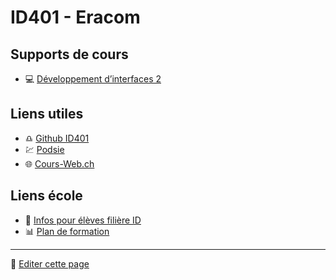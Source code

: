 # ID401 - Eracom

## Supports de cours

- 💻 [Développement d’interfaces 2](https://id401.ch/cours-dev2-css/)

## Liens utiles

- ♎️ [Github ID401](https://github.com/eracom-id401)
- 💹 [Podsie](https://student.podsie.org/)
- 🌐 [Cours-Web.ch](https://cours-web.ch/)

## Liens école

- 📜 [Infos pour élèves filière ID](https://eracom.ch/informations-eleves-id/)
- 📊 [Plan de formation](https://code.eracom-pedagogique.ch/formation-imd-2020/cursus-plein-temps/)

---

📝 [Editer cette page](https://github.com/eracom-ID401/eracom-ID401.github.io/edit/main/README.md)
